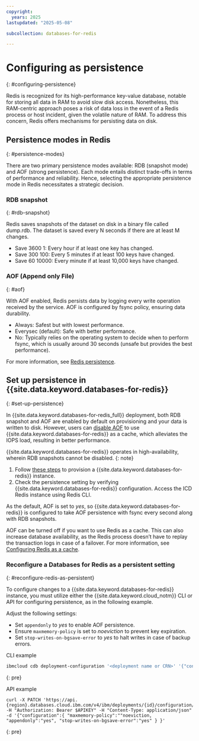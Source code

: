 ```yaml
---
copyright:
  years: 2025
lastupdated: "2025-05-08"

subcollection: databases-for-redis

---
```


# Configuring as persistence
{: #configuring-persistence}

Redis is recognized for its high-performance key-value database, notable for storing all data in RAM to avoid slow disk access. 
Nonetheless, this RAM-centric approach poses a risk of data loss in the event of a Redis process or host incident, given the volatile nature of RAM. 
To address this concern, Redis offers mechanisms for persisting data on disk.

## Persistence modes in Redis
{: #persistence-modes}

There are two primary persistence modes available: RDB (snapshot mode) and AOF (strong persistence). Each mode entails distinct trade-offs in terms of performance and reliability. 
Hence, selecting the appropriate persistence mode in Redis necessitates a strategic decision.

### RDB snapshot
{: #rdb-snapshot}

Redis saves snapshots of the dataset on disk in a binary file called dump.rdb. The dataset is saved every N seconds if there are at least M changes.

- Save 3600 1: Every hour if at least one key has changed.
- Save 300 100: Every 5 minutes if at least 100 keys have changed.
- Save 60 10000: Every minute if at least 10,000 keys have changed.

### AOF (Append only File)
{: #aof}

With AOF enabled, Redis persists data by logging every write operation received by the service. AOF is configured by fsync policy, ensuring data durability.

- Always: Safest but with lowest performance.
- Everysec (default): Safe with better performance.
- No: Typically relies on the operating system to decide when to perform fsync, which is usually around 30 seconds (unsafe but provides the best performance).

For more information, see [Redis persistence](https://redis.io/docs/latest/operate/oss_and_stack/management/persistence/).

## Set up persistence in {{site.data.keyword.databases-for-redis}}
{: #set-up-persistence}

In {{site.data.keyword.databases-for-redis_full}} deployment, both RDB snapshot and AOF are enabled by default on provisioning and your data is written to disk. However, users can [disable AOF](/docs/databases-for-redis?topic=databases-for-redis-redis-cache) to use {{site.data.keyword.databases-for-redis}} as a cache, which alleviates the IOPS load, resulting in better performance.

{{site.data.keyword.databases-for-redis}} operates in high-availability, wherein RDB snapshots cannot be disabled.
{: note}

1. Follow [these steps](/docs/databases-for-redis?topic=databases-for-redis-provisioning&interface=ui) to provision a {{site.data.keyword.databases-for-redis}} instance.
1. Check the persistence setting by verifying {{site.data.keyword.databases-for-redis}} configuration. Access the ICD Redis instance using Redis CLI.

  As the default, AOF is set to *yes*, so {{site.data.keyword.databases-for-redis}} is configured to take AOF persistence with fsync every second along with RDB snapshots. 

  AOF can be turned off if you want to use Redis as a cache. This can also increase database availability, as the Redis process doesn’t have to replay the transaction logs in case of a failover. For more information, see [Configuring Redis as a cache](/docs/databases-for-redis?topic=databases-for-redis-redis-cache).

### Reconfigure a Databases for Redis as a persistent setting
{: #reconfigure-redis-as-persistent}

To configure changes to a {{site.data.keyword.databases-for-redis}} instance, you must utilize either the {{site.data.keyword.cloud_notm}} CLI or API for configuring persistence, as in the following example. 

Adjust the following settings:

- Set `appendonly` to *yes* to enable AOF persistence.
- Ensure `maxmemory-policy` is set to *noeviction* to prevent key expiration.
- Set `stop-writes-on-bgsave-error` to *yes* to halt writes in case of backup errors.

CLI example

```sh
ibmcloud cdb deployment-configuration '<deployment name or CRN>' '{"configuration":{"maxmemory-policy":" noeviction", "appendonly":"yes", "stop-writes-on-bgsave-error":"yes"}}'
```
{: pre}

API example

```curl
curl -X PATCH 'https://api.{region}.databases.cloud.ibm.com/v4/ibm/deployments/{id}/configuration/schema' -H "Authorization: Bearer $APIKEY" -H "Content-Type: application/json" -d '{"configuration":{ "maxmemory-policy":""noeviction, "appendonly":"yes", "stop-writes-on-bgsave-error":"yes" } }'
```
{: pre}
